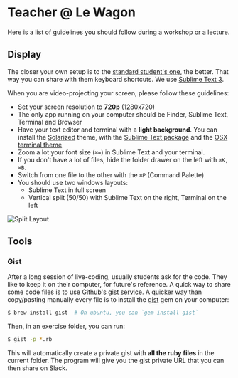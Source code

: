 # Teacher @ Le Wagon

Here is a list of guidelines you should follow during a workshop or a lecture.

## Display

The closer your own setup is to the [standard student's one](https://github.com/lewagon/setup),
the better. That way you can share with them keyboard shortcuts. We use [Sublime Text 3](https://github.com/lewagon/setup).

When you are video-projecting your screen, please follow these guidelines:

- Set your screen resolution to **720p** (1280x720)
- The only app running on your computer should be Finder, Sublime Text, Terminal and Browser
- Have your text editor and terminal with a **light background**. You can install the [Solarized](http://ethanschoonover.com/solarized) theme, with the [Sublime Text package](https://github.com/braver/Solarized) and the [OSX terminal theme](https://github.com/tomislav/osx-terminal.app-colors-solarized)
- Zoom a lot your font size (`⌘=`) in Sublime Text and your terminal.
- If you don't have a lot of files, hide the folder drawer on the left with `⌘K, ⌘B`.
- Switch from one file to the other with the `⌘P` (Command Palette)
- You should use two windows layouts:
  - Sublime Text in full screen
  - Vertical split (50/50) with Sublime Text on the right, Terminal on the left

![Split Layout](img/split_layout.png)

## Tools

### Gist

After a long session of live-coding, usually students ask for the code. They like to keep it on their computer, for future's reference. A quick way to share some code files is to use [Github's gist service](http://gist.github.com/). A quicker way than copy/pasting manually every file is to install the [gist](https://github.com/defunkt/gist) gem on your computer:

```bash
$ brew install gist  # On ubuntu, you can `gem install gist`
```

Then, in an exercise folder, you can run:

```bash
$ gist -p *.rb
```

This will automatically create a private gist with **all the ruby files** in the current folder. The program will give you the gist private URL that you can then share on Slack.
